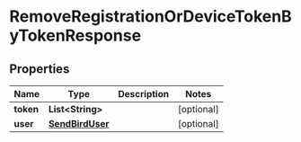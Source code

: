 

# RemoveRegistrationOrDeviceTokenByTokenResponse


## Properties

Name | Type | Description | Notes
------------ | ------------- | ------------- | -------------
**token** | **List&lt;String&gt;** |  |  [optional]
**user** | [**SendBirdUser**](SendBirdUser.md) |  |  [optional]



